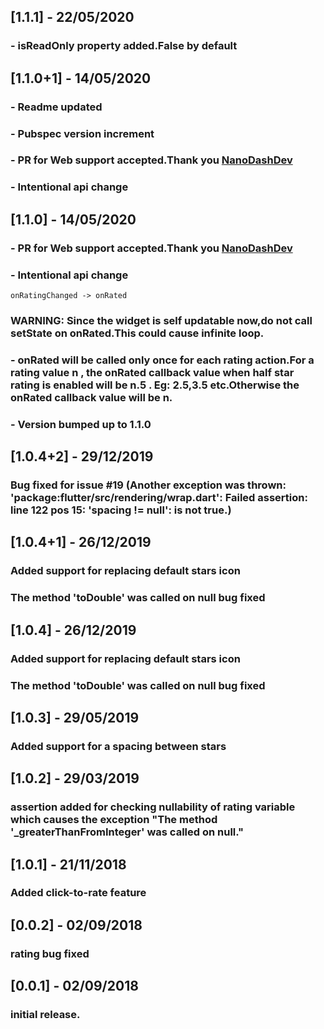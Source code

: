 ## [1.1.1] - 22/05/2020
### - isReadOnly property added.False by default

## [1.1.0+1] - 14/05/2020
### - Readme updated
### - Pubspec version increment
### - PR for Web support accepted.Thank you [NanoDashDev](https://github.com/NanoDashDev)
### - Intentional api change

## [1.1.0] - 14/05/2020
### - PR for Web support accepted.Thank you [NanoDashDev](https://github.com/NanoDashDev)
### - Intentional api change
``
onRatingChanged -> onRated
``

### WARNING: Since the widget is self updatable now,do not call setState on onRated.This could cause infinite loop.

### - onRated will be called only once for each rating action.For a rating value n , the onRated callback value when half star rating is enabled will be n.5 . Eg: 2.5,3.5 etc.Otherwise the onRated callback value will be n.

### - Version bumped up to 1.1.0

## [1.0.4+2] - 29/12/2019
### Bug fixed for issue #19 (Another exception was thrown: 'package:flutter/src/rendering/wrap.dart': Failed assertion: line 122 pos 15: 'spacing != null': is not true.)

## [1.0.4+1] - 26/12/2019
### Added support for replacing default stars icon
### The method 'toDouble' was called on null bug fixed

## [1.0.4] - 26/12/2019
### Added support for replacing default stars icon
### The method 'toDouble' was called on null bug fixed

## [1.0.3] - 29/05/2019
### Added support for a spacing between stars

## [1.0.2] - 29/03/2019
### assertion added for checking nullability of rating variable which causes the exception "The method '_greaterThanFromInteger' was called on null."

## [1.0.1] - 21/11/2018
### Added click-to-rate feature

## [0.0.2] - 02/09/2018
### rating bug fixed


## [0.0.1] - 02/09/2018

### initial release.